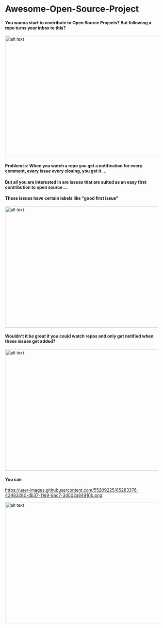 # Awesome-Open-Source-Project

#### You wanna start to contribute to Open Source Projects? But following a repo turns your inbox to this?

<img src="https://user-images.githubusercontent.com/55209225/65282006-2ceca780-db34-11e9-8084-10fe65db34af.png" alt="alt text" width="700" height="400">

#### Problem is: When you watch a repo you get a notification for every comment, every issue every closing, you get it ...

#### But all you are interested in are issues that are suited as an easy first contribution to open source ...

#### These issues have certain labels like "good first issue"

<img src="https://user-images.githubusercontent.com/55209225/65282022-383fd300-db34-11e9-8bf3-8cd16e807fb3.png" alt="alt text" width="700" height="400">

#### Wouldn't it be great if you could watch repos and only get notified when these issues get added?

<img src="https://user-images.githubusercontent.com/55209225/65282035-3f66e100-db34-11e9-81e1-c8c0018af41f.png" alt="alt text" width="700" height="400">

#### You can

https://user-images.githubusercontent.com/55209225/65283376-43483280-db37-11e9-9ac7-3d002a84910b.png

<img src="https://user-images.githubusercontent.com/55209225/65283376-43483280-db37-11e9-9ac7-3d002a84910b.png" alt="alt text" width="700" height="400">
